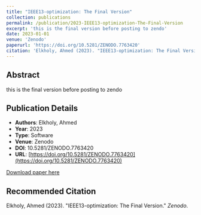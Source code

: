 ```yaml
---
title: "IEEE13-optimization: The Final Version"
collection: publications
permalink: /publication/2023-IEEE13-optimization-The-Final-Version
excerpt: 'this is the final version before posting to zendo'
date: 2023-01-01
venue: 'Zenodo'
paperurl: 'https://doi.org/10.5281/ZENODO.7763420'
citation: 'Elkholy, Ahmed (2023). "IEEE13-optimization: The Final Version." <i>Zenodo</i>.'
---
```


## Abstract

this is the final version before posting to zendo

## Publication Details

- **Authors**: Elkholy, Ahmed
- **Year**: 2023
- **Type**: Software
- **Venue**: Zenodo
- **DOI**: 10.5281/ZENODO.7763420
- **URL**: [https://doi.org/10.5281/ZENODO.7763420](https://doi.org/10.5281/ZENODO.7763420)

[Download paper here](https://doi.org/10.5281/ZENODO.7763420)

## Recommended Citation

Elkholy, Ahmed (2023). "IEEE13-optimization: The Final Version." <i>Zenodo</i>.
